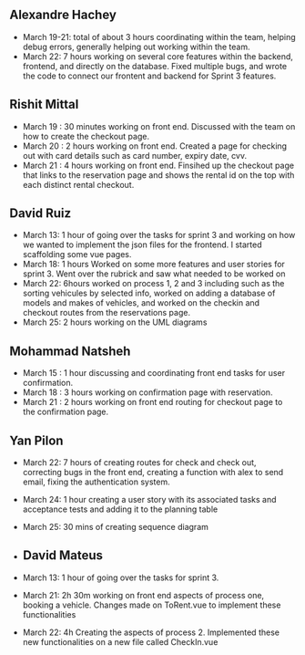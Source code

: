 ## Alexandre Hachey
- March 19-21: total of about 3 hours coordinating within the team, helping debug errors, generally helping out working within the team.
- March 22: 7 hours working on several core features within the backend, frontend, and directly on the database. Fixed multiple bugs, and wrote the code to connect our frontent and backend for Sprint 3 features.

## Rishit Mittal
- March 19 : 30 minutes working on front end. Discussed with the team on how to create the checkout page.
- March 20 : 2 hours working on front end. Created a page for checking out with card details such as card number, expiry date, cvv.
- March 21 : 4 hours working on front end. Finsihed up the checkout page that links to the reservation page and shows the rental id on the top with each distinct rental checkout.

## David Ruiz
- March 13: 1 hour of going over the tasks for sprint 3 and working on how we wanted to implement the json files for the frontend. I started scaffolding some vue pages.
- March 18: 1 hours Worked on some more features and user stories for sprint 3. Went over the rubrick and saw what needed to be worked on
- March 22: 6hours worked on process 1, 2 and 3 including such as the sorting vehicules by selected info, worked on adding a database of models and makes of vehicles, and worked on the checkin and checkout routes from the reservations page.
- March 25: 2 hours working on the UML diagrams

## Mohammad Natsheh
- March 15 : 1 hour discussing and coordinating front end tasks for user confirmation.
- March 18 : 3 hours working on confirmation page with reservation.
- March 21 : 2 hours working on front end routing for checkout page to the confirmation page.

## Yan Pilon
- March 22: 7 hours of creating routes for check and check out, correcting bugs in the front end, creating a function with alex to send email, fixing the authentication system.
- March 24: 1 hour creating a user story with its associated tasks and acceptance tests and adding it to the planning table
- March 25: 30 mins of creating sequence diagram 

- ## David Mateus
- March 13: 1 hour of going over the tasks for sprint 3.
- March 21: 2h 30m working on front end aspects of process one, booking a vehicle. Changes made on ToRent.vue to implement these functionalities
- March 22: 4h Creating the aspects of process 2. Implemented these new functionalities on a new file called CheckIn.vue

